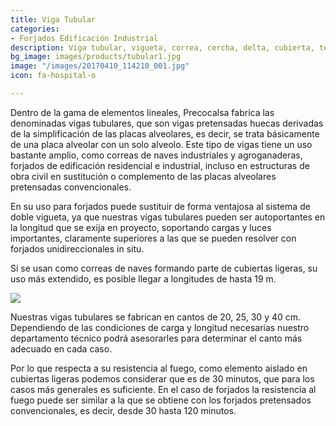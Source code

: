 ```yaml
---
title: Viga Tubular
categories:
- Forjados Edificación Industrial
description: Viga tubular, vigueta, correa, cercha, delta, cubierta, tejado, estructura.
bg_image: images/products/tubular1.jpg
image: "/images/20170410_114210_001.jpg"
icon: fa-hospital-o

---
```

Dentro de la gama de elementos lineales, Precocalsa fabrica las denominadas vigas tubulares, que son vigas pretensadas huecas derivadas de la simplificación de las placas alveolares, es decir, se trata básicamente de una placa alveolar con un solo alveolo. Este tipo de vigas tiene un uso bastante amplio, como correas de naves industriales y agroganaderas, forjados de edificación residencial e industrial, incluso en estructuras de obra civil en sustitución o complemento de las placas alveolares pretensadas convencionales.

En su uso para forjados puede sustituir de forma ventajosa al sistema de doble vigueta, ya que nuestras vigas tubulares pueden ser autoportantes en la longitud que se exija en proyecto, soportando cargas y luces importantes, claramente superiores a las que se pueden resolver con forjados unidireccionales in situ.

Si se usan como correas de naves formando parte de cubiertas ligeras, su uso más extendido, es posible llegar a longitudes de hasta 19 m.

![](/images/1fh-17.JPG)

Nuestras vigas tubulares se fabrican en cantos de 20, 25, 30 y 40 cm. Dependiendo de las condiciones de carga y longitud necesarias nuestro departamento técnico podrá asesorarles para determinar el canto más adecuado en cada caso.

Por lo que respecta a su resistencia al fuego, como elemento aislado en cubiertas ligeras podemos considerar que es de 30 minutos, que para los casos más generales es suficiente. En el caso de forjados la resistencia al fuego puede ser similar a la que se obtiene con los forjados pretensados convencionales, es decir, desde 30 hasta 120 minutos.